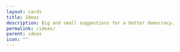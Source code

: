 ```yaml
---
layout: cards
title: Ideas
description: Big and small suggestions for a better democracy.
permalink: /ideas/
parent: ideas
icon: ""
---
```


